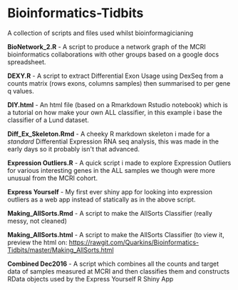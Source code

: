 # Bioinformatics-Tidbits
A collection of scripts and files used whilst bioinformagicianing

**BioNetwork_2.R** - A script to produce a network graph of the MCRI bioinformatics collaborations with other groups based on a google docs spreadsheet.

**DEXY.R** - A script to extract Differential Exon Usage using DexSeq from a counts matrix (rows exons, columns samples) then summarised to per gene q values.

**DIY.html** - An html file (based on a Rmarkdown Rstudio notebook) which is a tutorial on how make your own ALL classifier, in this example i base the classifier of a Lund dataset.

**Diff_Ex_Skeleton.Rmd** - A cheeky R markdown skeleton i made for a _standard_ Differential Expression RNA seq analysis, this was made in the early days so it probably isn't that advanced.

**Expression Outliers.R** - A quick script i made to explore Expression Outliers for various interesting genes in the ALL samples we though were more unusual from the MCRI cohort.

**Express Yourself** - My first ever shiny app for looking into expression outliers as a web app instead of statically as in the above script.

**Making_AllSorts.Rmd** - A script to make the AllSorts Classifier (really messy, not cleaned)

**Making_AllSorts.html** - A script to make the AllSorts Classifier (to view it, preview the html on: https://rawgit.com/Quarkins/Bioinformatics-Tidbits/master/Making_AllSorts.html

**Combined Dec2016** - A script which combines all the counts and target data of samples measured at MCRI and then classifies them and constructs RData objects used by the Express Yourself R Shiny App
